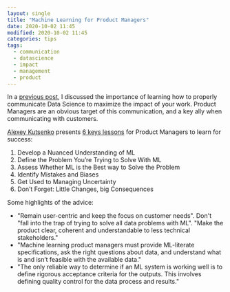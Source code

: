```yaml
---
layout: single
title: "Machine Learning for Product Managers"
date: 2020-10-02 11:45
modified: 2020-10-02 11:45
categories: tips
tags:
  - communication
  - datascience
  - impact
  - management
  - product
---
```


In a [previous post](https://proinsias.github.io/tips/Communicating-Data-Science-with-impact/), I discussed the importance of learning how to properly communicate Data Science to maximize the impact of your work. Product Managers are an obvious target of this communication, and a key ally when communicating with customers.

[Alexey Kutsenko](https://www.mindtheproduct.com/profile/Alexey.Kutsenko) presents
[6 keys lessons](https://www.mindtheproduct.com/machine-learning-for-product-managers-a-quick-primer/)
for Product Managers to learn for success:

1. Develop a Nuanced Understanding of ML
2. Define the Problem You’re Trying to Solve With ML
3. Assess Whether ML is the Best way to Solve the Problem
4. Identify Mistakes and Biases
5. Get Used to Managing Uncertainty
6. Don’t Forget: Little Changes, big Consequences

Some highlights of the advice:

* "Remain user-centric and keep the focus on customer needs". Don't "fall into the trap of trying to solve all data problems with ML". "Make the product clear, coherent and understandable to less technical stakeholders."
* "Machine learning product managers must provide ML-literate specifications, ask the right questions about data, and understand what is and isn’t feasible with the available data."
* "The only reliable way to determine if an ML system is working well is to define rigorous acceptance criteria for the outputs. This involves defining quality control for the data process and results."
